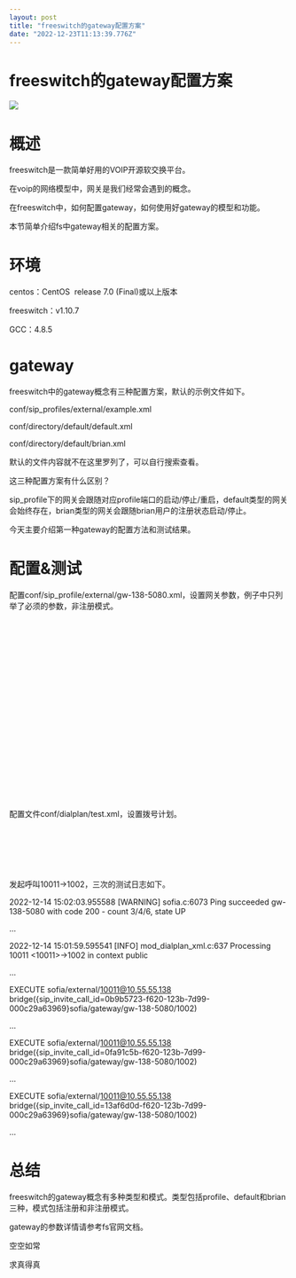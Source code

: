 ```yaml
---
layout: post
title: "freeswitch的gateway配置方案"
date: "2022-12-23T11:13:39.776Z"
---
```

freeswitch的gateway配置方案
======================

![](https://img2023.cnblogs.com/blog/2500940/202212/2500940-20221223180516299-963488012.jpg)

概述
==

freeswitch是一款简单好用的VOIP开源软交换平台。

在voip的网络模型中，网关是我们经常会遇到的概念。

在freeswitch中，如何配置gateway，如何使用好gateway的模型和功能。

本节简单介绍fs中gateway相关的配置方案。

环境
==

centos：CentOS  release 7.0 (Final)或以上版本

freeswitch：v1.10.7

GCC：4.8.5

gateway
=======

freeswitch中的gateway概念有三种配置方案，默认的示例文件如下。

conf/sip\_profiles/external/example.xml

conf/directory/default/default.xml

conf/directory/default/brian.xml

默认的文件内容就不在这里罗列了，可以自行搜索查看。

这三种配置方案有什么区别？

sip\_profile下的网关会跟随对应profile端口的启动/停止/重启，default类型的网关会始终存在，brian类型的网关会跟随brian用户的注册状态启动/停止。

今天主要介绍第一种gateway的配置方法和测试结果。

配置&测试
=====

配置conf/sip\_profile/external/gw-138-5080.xml，设置网关参数，例子中只列举了必须的参数，非注册模式。

<include>

    <gateway name="gw-138-5080">

        <param name="username" value="not-used"/>

        <param name="realm" value="10.55.55.138:5080"/>

        <param name="password" value="not-used"/>

        <param name="register" value="false"/>

        <!--send an options ping every x seconds, failure will unregister and/or mark it down-->

        <param name="ping" value="20"/>

        <param name="ping-min" value="3"/>

        <param name="ping-max" value="6"/>

        <param name="ping-user-agent" value="proxy"/>

    </gateway>

</include>

配置文件conf/dialplan/test.xml，设置拨号计划。

<extension name="test" continue="false">

    <condition field="destination\_number" expression="^(\\d+)$">

        <action application="bridge" data="{sip\_invite\_call\_id=${sip\_call\_id}}sofia/gateway/gw-138-5080/$1"/>

    </condition>

</extension>

发起呼叫10011->1002，三次的测试日志如下。

2022-12-14 15:02:03.955588 \[WARNING\] sofia.c:6073 Ping succeeded gw-138-5080 with code 200 - count 3/4/6, state UP

...

2022-12-14 15:01:59.595541 \[INFO\] mod\_dialplan\_xml.c:637 Processing 10011 <10011>->1002 in context public

...

EXECUTE sofia/external/10011@10.55.55.138 bridge({sip\_invite\_call\_id=0b9b5723-f620-123b-7d99-000c29a63969}sofia/gateway/gw-138-5080/1002)

...

EXECUTE sofia/external/10011@10.55.55.138 bridge({sip\_invite\_call\_id=0fa91c5b-f620-123b-7d99-000c29a63969}sofia/gateway/gw-138-5080/1002)

...

EXECUTE sofia/external/10011@10.55.55.138 bridge({sip\_invite\_call\_id=13af6d0d-f620-123b-7d99-000c29a63969}sofia/gateway/gw-138-5080/1002)

...

总结
==

freeswitch的gateway概念有多种类型和模式。类型包括profile、default和brian三种，模式包括注册和非注册模式。

gateway的参数详情请参考fs官网文档。

空空如常

求真得真
